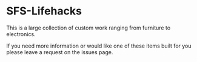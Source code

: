 # SFS-Lifehacks

This is a large collection of custom work ranging from furniture to electronics.

If you need more information or would like one of these items built for you please leave a request on the issues page.
